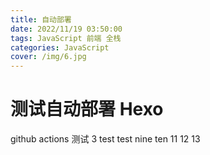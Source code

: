 ```yaml
---
title: 自动部署
date: 2022/11/19 03:50:00
tags: JavaScript 前端 全栈
categories: JavaScript
cover: /img/6.jpg
---
```


# 测试自动部署 Hexo

github actions 测试 3 test test nine ten 11 12 13
